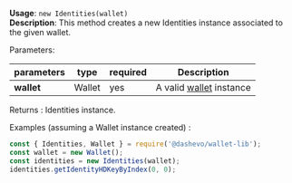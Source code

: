 **Usage**: `new Identities(wallet)`  
**Description**: This method creates a new Identities instance associated to the given wallet.   

Parameters: 

| parameters                                | type            | required           | Description                                                                                                                                                                    |  
|-------------------------------------------|-----------------|--------------------| ------------------------------------------------------------------------------------------------------------------------------------------------------------------------------ |
| **wallet**                                | Wallet          | yes                | A valid [wallet](/wallet/Wallet) instance                                                                                                                                      |

Returns : Identities instance.

Examples (assuming a Wallet instance created) : 

```js
const { Identities, Wallet } = require('@dashevo/wallet-lib');
const wallet = new Wallet();
const identities = new Identities(wallet);
identities.getIdentityHDKeyByIndex(0, 0);
```
